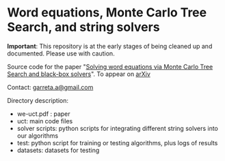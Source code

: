 # Word equations, Monte Carlo Tree Search, and string solvers

**Important**: This repository is at the early stages of being cleaned up and documented. Please use with caution.

Source code for the paper "[Solving word equations via Monte Carlo Tree Search and black-box solvers](https://github.com/agarreta/we-uct/blob/master/we-uct.pdf)". To appear on [arXiv](https://arxiv.org/search/?searchtype=author&query=Garreta%2C+A) 

Contact: garreta.a@gmail.com

Directory description:
  - we-uct.pdf : paper
  - uct: main code files
  - solver scripts: python scripts for integrating different string solvers into our algorithms
  - test: python script for training or testing algorithms, plus logs of results
  - datasets: datasets for testing
  

